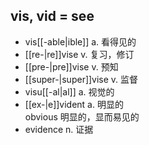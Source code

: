 ## vis, vid = see

- vis[[-able|ible]] a. 看得见的
- [[re-|re]]vise v. 复习，修订
- [[pre-|pre]]vise v. 预知
- [[super-|super]]vise v. 监督
- visu[[-al|al]] a. 视觉的
- [[ex-|e]]vident a. 明显的  
    obvious 明显的，显而易见的
- evidence n. 证据